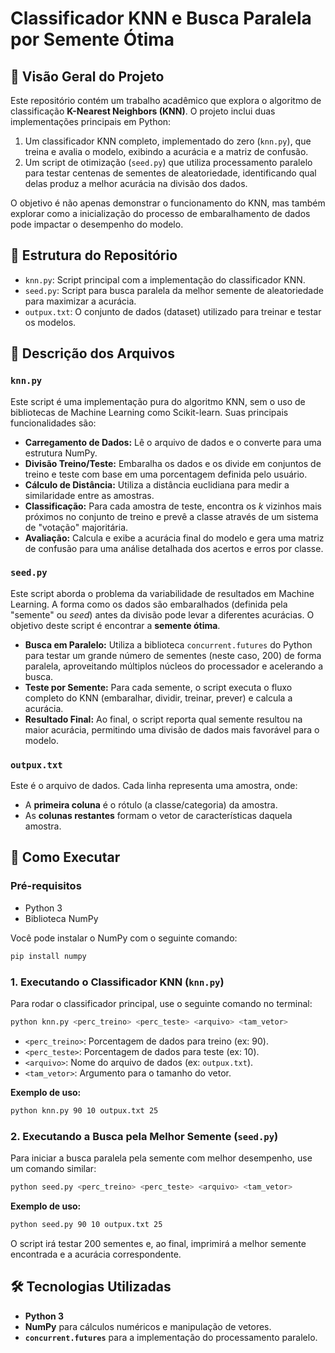 # Classificador KNN e Busca Paralela por Semente Ótima

## 📝 Visão Geral do Projeto

Este repositório contém um trabalho acadêmico que explora o algoritmo de classificação **K-Nearest Neighbors (KNN)**. O projeto inclui duas implementações principais em Python:

1.  Um classificador KNN completo, implementado do zero (`knn.py`), que treina e avalia o modelo, exibindo a acurácia e a matriz de confusão.
2.  Um script de otimização (`seed.py`) que utiliza processamento paralelo para testar centenas de sementes de aleatoriedade, identificando qual delas produz a melhor acurácia na divisão dos dados.

O objetivo é não apenas demonstrar o funcionamento do KNN, mas também explorar como a inicialização do processo de embaralhamento de dados pode impactar o desempenho do modelo.

## 📂 Estrutura do Repositório

-   `knn.py`: Script principal com a implementação do classificador KNN.
-   `seed.py`: Script para busca paralela da melhor semente de aleatoriedade para maximizar a acurácia.
-   `outpux.txt`: O conjunto de dados (dataset) utilizado para treinar e testar os modelos.

## 📜 Descrição dos Arquivos

### `knn.py`
Este script é uma implementação pura do algoritmo KNN, sem o uso de bibliotecas de Machine Learning como Scikit-learn. Suas principais funcionalidades são:
-   **Carregamento de Dados:** Lê o arquivo de dados e o converte para uma estrutura NumPy.
-   **Divisão Treino/Teste:** Embaralha os dados e os divide em conjuntos de treino e teste com base em uma porcentagem definida pelo usuário.
-   **Cálculo de Distância:** Utiliza a distância euclidiana para medir a similaridade entre as amostras.
-   **Classificação:** Para cada amostra de teste, encontra os *k* vizinhos mais próximos no conjunto de treino e prevê a classe através de um sistema de "votação" majoritária.
-   **Avaliação:** Calcula e exibe a acurácia final do modelo e gera uma matriz de confusão para uma análise detalhada dos acertos e erros por classe.

### `seed.py`
Este script aborda o problema da variabilidade de resultados em Machine Learning. A forma como os dados são embaralhados (definida pela "semente" ou *seed*) antes da divisão pode levar a diferentes acurácias. O objetivo deste script é encontrar a **semente ótima**.
-   **Busca em Paralelo:** Utiliza a biblioteca `concurrent.futures` do Python para testar um grande número de sementes (neste caso, 200) de forma paralela, aproveitando múltiplos núcleos do processador e acelerando a busca.
-   **Teste por Semente:** Para cada semente, o script executa o fluxo completo do KNN (embaralhar, dividir, treinar, prever) e calcula a acurácia.
-   **Resultado Final:** Ao final, o script reporta qual semente resultou na maior acurácia, permitindo uma divisão de dados mais favorável para o modelo.

### `outpux.txt`
Este é o arquivo de dados. Cada linha representa uma amostra, onde:
-   A **primeira coluna** é o rótulo (a classe/categoria) da amostra.
-   As **colunas restantes** formam o vetor de características daquela amostra.

## 🚀 Como Executar

### Pré-requisitos
- Python 3
- Biblioteca NumPy

Você pode instalar o NumPy com o seguinte comando:
```bash
pip install numpy
```

### 1. Executando o Classificador KNN (`knn.py`)
Para rodar o classificador principal, use o seguinte comando no terminal:
```bash
python knn.py <perc_treino> <perc_teste> <arquivo> <tam_vetor>
```
-   `<perc_treino>`: Porcentagem de dados para treino (ex: 90).
-   `<perc_teste>`: Porcentagem de dados para teste (ex: 10).
-   `<arquivo>`: Nome do arquivo de dados (ex: `outpux.txt`).
-   `<tam_vetor>`: Argumento para o tamanho do vetor.

**Exemplo de uso:**
```bash
python knn.py 90 10 outpux.txt 25
```

### 2. Executando a Busca pela Melhor Semente (`seed.py`)
Para iniciar a busca paralela pela semente com melhor desempenho, use um comando similar:
```bash
python seed.py <perc_treino> <perc_teste> <arquivo> <tam_vetor>
```
**Exemplo de uso:**
```bash
python seed.py 90 10 outpux.txt 25
```
O script irá testar 200 sementes e, ao final, imprimirá a melhor semente encontrada e a acurácia correspondente.

## 🛠️ Tecnologias Utilizadas
- **Python 3**
- **NumPy** para cálculos numéricos e manipulação de vetores.
- **`concurrent.futures`** para a implementação do processamento paralelo.

